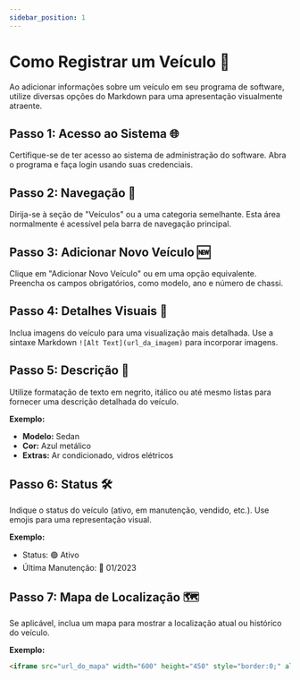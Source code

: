 ```yaml
---
sidebar_position: 1
---
```


# Como Registrar um Veículo 🚗

Ao adicionar informações sobre um veículo em seu programa de software, utilize diversas opções do Markdown para uma apresentação visualmente atraente.

## **Passo 1: Acesso ao Sistema 🌐**

Certifique-se de ter acesso ao sistema de administração do software. Abra o programa e faça login usando suas credenciais.

## **Passo 2: Navegação 🧭**

Dirija-se à seção de "Veículos" ou a uma categoria semelhante. Esta área normalmente é acessível pela barra de navegação principal.

## **Passo 3: Adicionar Novo Veículo 🆕**

Clique em "Adicionar Novo Veículo" ou em uma opção equivalente. Preencha os campos obrigatórios, como modelo, ano e número de chassi.

## **Passo 4: Detalhes Visuais 📸**

Inclua imagens do veículo para uma visualização mais detalhada. Use a sintaxe Markdown `![Alt Text](url_da_imagem)` para incorporar imagens.

## **Passo 5: Descrição 📝**

Utilize formatação de texto em negrito, itálico ou até mesmo listas para fornecer uma descrição detalhada do veículo.

**Exemplo:**
* **Modelo:** Sedan
* **Cor:** Azul metálico
* **Extras:** Ar condicionado, vidros elétricos

## **Passo 6: Status 🛠️**

Indique o status do veículo (ativo, em manutenção, vendido, etc.). Use emojis para uma representação visual.

**Exemplo:**
- Status: 🟢 Ativo
- Última Manutenção: 📅 01/2023

## **Passo 7: Mapa de Localização 🗺️**

Se aplicável, inclua um mapa para mostrar a localização atual ou histórico do veículo.

**Exemplo:**
```markdown
<iframe src="url_do_mapa" width="600" height="450" style="border:0;" allowfullscreen="" loading="lazy"></iframe>
